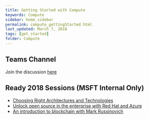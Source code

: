 ```yaml
---
title: Getting Started with Compute
keywords: Compute
sidebar: home_sidebar
permalink: compute_gettingStarted.html
last_updated: March 7, 2018
tags: [get_started]
folder: Compute
---
```


<!-- This page is intended to provide the essential links for diving into this pillar's tech -->

## Teams Channel

Join the discussion [here](https://teams.microsoft.com/l/channel/19%3a1f16f153d9d3482383b03de94e6c25b8%40thread.skype/!%2520Compute%2520Pillar?groupId=dff0a70d-6316-4124-ae5a-e9d06f63ec34&tenantId=72f988bf-86f1-41af-91ab-2d7cd011db47)

## Ready 2018 Sessions (MSFT Internal Only)

- [Choosing Right Architectures and Technologies](https://content.microsoftready.com/FY18Q3/session/API-AZD202)
- [Unlock open source in the enterprise with Red Hat and Azure](https://content.microsoftready.com/FY18Q3/session/API-AZD206)
- [An introduction to blockchain with Mark Russinovich](https://content.microsoftready.com/FY18Q3/session/API-AZD210)
